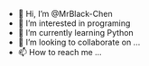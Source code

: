 - 👋 Hi, I’m @MrBlack-Chen
- 👀 I’m interested in programing
- 🌱 I’m currently learning Python
- 💞️ I’m looking to collaborate on ...
- 📫 How to reach me ...

<!---
MrBlack-Chen/MrBlack-Chen is a ✨ special ✨ repository because its `README.md` (this file) appears on your GitHub profile.
You can click the Preview link to take a look at your changes.
--->
